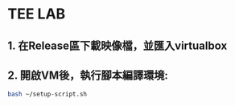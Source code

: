 # TEE LAB

## 1. 在Release區下載映像檔，並匯入virtualbox

## 2. 開啟VM後，執行腳本編譯環境:
```bash
bash ~/setup-script.sh
```
